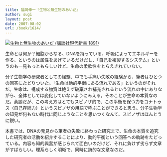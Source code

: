 ```yaml
---
title: 福岡伸一『生物と無生物のあいだ』
author: sugi
layout: post
date: 2007-08-02
url: /book/1614/
---
```

<a href="http://www.amazon.co.jp/exec/obidos/ASIN/4061498916/chezsugi-22/ref=nosim/" name="amazletlink" target="_blank"><img src="http://i0.wp.com/ec2.images-amazon.com/images/I/51oeIDl3HxL.SL160.jpg?w=660" alt="生物と無生物のあいだ (講談社現代新書 1891)" class="alignleft" data-recalc-dims="1" /></a>

生命とは何か？細胞からなる、DNAを持っている、呼吸によってエネルギーを作る、というのは属性をあげているだけだし、「自己を複製するシステム」というのも一見もっともらしいけど、生命の柔軟性をとらえきれていない。

分子生物学の研究者としての経験、中でも手痛い失敗の経験から、筆者はひとつの回答にたどりついた。「生命は動的平衡にある流れである」というのがそれだ。生命は、構成する物質は絶えず破棄され補充されるという流れの中にありながら、全体としては変化していないようにみえる。そのことが生命の本質なのだ。余談だが、この考え方はとてもスピノザ的で、この平衡を保つ力をコナトゥス（自己存続力）というスピノザの用語で呼ぶことができると思う。分子生物学の知見が何もない時代に同じようなことを思いつくなんて、スピノザはほんとうに鋭い。

本書では、DNAの発見から筆者の失敗に終わった研究まで、生命の本質を追究した研究者の活動を紹介することにより、動的平衡という回答への軌跡をたどっている。内容も知的興奮が感じられて面白いのだけど、それに負けず劣らず文章がすばらしい。理系らしく明晰で、同時に詩的な文章なのだ。


